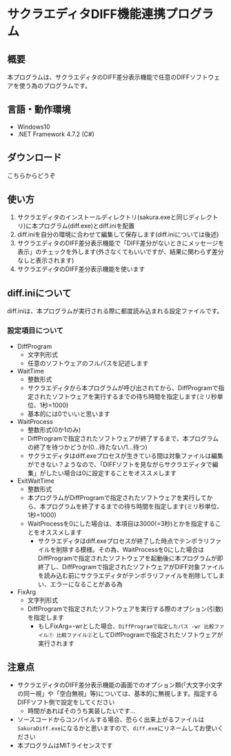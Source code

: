 # サクラエディタDIFF機能連携プログラム
## 概要
本プログラムは、サクラエディタのDIFF差分表示機能で任意のDIFFソフトウェアを使う為のプログラムです。

## 言語・動作環境
- Windows10
- .NET Framework 4.7.2 (C#)

## ダウンロード
こちらからどうぞ

## 使い方
1. サクラエディタのインストールディレクトリ(sakura.exeと同じディレクトリ)に本プログラム(diff.exe)とdiff.iniを配置
2. diff.iniを自分の環境に合わせて編集して保存します(diff.iniについては後述)
3. サクラエディタのDIFF差分表示機能で「DIFF差分がないときにメッセージを表示」のチェックを外します(外さなくてもいいですが、結果に関わらず差分なしと表示されます)
4. サクラエディタのDIFF差分表示機能を使います

## diff.iniについて
diff.iniは、本プログラムが実行される際に都度読み込まれる設定ファイルです。
### 設定項目について
- DiffProgram
    - 文字列形式
    - 任意のソフトウェアのフルパスを記述します
- WaitTime
    - 整数形式
    - サクラエディタから本プログラムが呼び出されてから、DiffProgramで指定されたソフトウェアを実行するまでの待ち時間を指定します(ミリ秒単位、1秒=1000)
    - 基本的には0でいいと思います
- WaitProcess
    - 整数形式(0か1のみ)
    - DiffProgramで指定されたソフトウェアが終了するまで、本プログラムの終了を待つかどうか(0…待たない/1…待つ)
    - サクラエディタはdiff.exeプロセスが生きている間は対象ファイルは編集ができない？ようなので、「DIFFソフトを見ながらサクラエディタで編集」がしたい場合は0に設定することをオススメします
- ExitWaitTime
    - 整数形式
    - 本プログラムがDiffProgramで指定されたソフトウェアを実行してから、本プログラムを終了するまでの待ち時間を指定します(ミリ秒単位、1秒=1000)
    - WaitProcessを0にした場合は、本項目は3000(=3秒)とかを指定することをオススメします
        - サクラエディタはdiff.exeプロセスが終了した時点でテンポラリファイルを削除する模様。その為、WaitProcessを0にした場合はDiffProgramで指定されたソフトウェアを起動後に本プログラムが即終了し、DiffProgramで指定されたソフトウェアがDIFF対象ファイルを読み込む前にサクラエディタがテンポラリファイルを削除してしまい、エラーになることがある為
- FixArg
    - 文字列形式
    - DiffProgramで指定されたソフトウェアを実行する際のオプション(引数)を指定します
        - もしFixArg=-wrとした場合、`DiffProgramで指定したパス -wr 比較ファイル① 比較ファイル②`としてDiffProgramで指定されたソフトウェアが実行されます

## 注意点
- サクラエディタのDIFF差分表示機能の画面でのオプション類(「大文字小文字の同一視」や「空白無視」等)については、基本的に無視します。指定するDIFFソフト側で設定をしてください
    - 時間があればそのうち実装したいです…
- ソースコードからコンパイルする場合、恐らく出来上がるファイルは`SakuraDiff.exe`になるかと思いますので、`diff.exe`にリネームしてお使いください
- 本プログラムはMITライセンスです